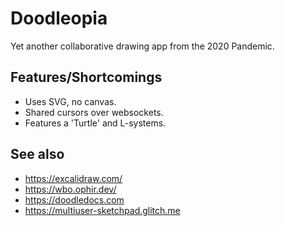 # Doodleopia

Yet another collaborative drawing app from the 2020 Pandemic.

## Features/Shortcomings

- Uses SVG, no canvas.
- Shared cursors over websockets.
- Features a 'Turtle' and L-systems.

## See also

- https://excalidraw.com/
- https://wbo.ophir.dev/
- https://doodledocs.com
- https://multiuser-sketchpad.glitch.me
